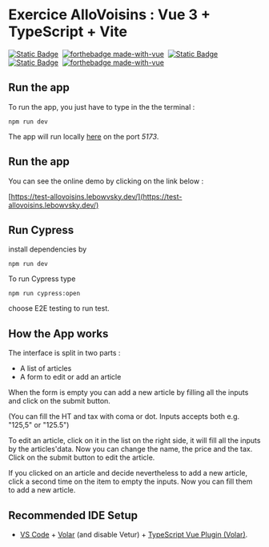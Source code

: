 # Exercice AlloVoisins : Vue 3 + TypeScript + Vite

[![Static Badge](https://img.shields.io/badge/Vue%203-4FC08D?style=for-the-badge&logo=vuedotjs&logoColor=white)](https://vuejs.org/)&nbsp;
[![forthebadge made-with-vue](https://img.shields.io/badge/TypeScript-007ACC?style=for-the-badge&logo=typescript&logoColor=white)](https://www.typescriptlang.org/)&nbsp;
[![Static Badge](https://img.shields.io/badge/Vite-646CFF?style=for-the-badge&logo=vite&logoColor=white)](https://vitejs.dev/)&nbsp;
[![Static Badge](https://img.shields.io/badge/Pinia-ffd859?style=for-the-badge&logoColor=white)](https://pinia.vuejs.org/)&nbsp;
[![forthebadge made-with-vue](https://img.shields.io/badge/Sass-CC6699?style=for-the-badge&logo=sass&logoColor=white)](https://sass-lang.com/)

## Run the app

To run the app, you just have to type in the the terminal :

`npm run dev`

The app will run locally [here](http://localhost:5173) on the port _5173_.

## Run the app

You can see the online demo by clicking on the link below :

[https://test-allovoisins.lebowvsky.dev/](https://test-allovoisins.lebowvsky.dev/)

## Run Cypress

install dependencies by

`npm run dev`

To run Cypress type

`npm run cypress:open`

choose E2E testing to run test.

## How the App works

The interface is split in two parts :

- A list of articles
- A form to edit or add an article

When the form is empty you can add a new article by filling all the inputs and click on the submit button.

(You can fill the HT and tax with coma or dot. Inputs accepts both e.g. "125,5" or "125.5")

To edit an article, click on it in the list on the right side, it will fill all the inputs by the articles'data. Now you can change the name, the price and the tax. Click on the submit button to edit the article.

If you clicked on an article and decide nevertheless to add a new article, click a second time on the item to empty the inputs. Now you can fill them to add a new article.

## Recommended IDE Setup

- [VS Code](https://code.visualstudio.com/) + [Volar](https://marketplace.visualstudio.com/items?itemName=Vue.volar) (and disable Vetur) + [TypeScript Vue Plugin (Volar)](https://marketplace.visualstudio.com/items?itemName=Vue.vscode-typescript-vue-plugin).
